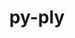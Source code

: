 ---
title: "py-ply"
layout: cache
categories: [package, develop-2023-12-10]
meta: {"versions": ["3.11"], "compilers": ["apple-clang@=15.0.0", "cce@=15.0.1", "gcc@=11.3.0", "gcc@=11.4.0", "gcc@=12.3.0", "gcc@=7.3.1", "gcc@=7.5.0", "gcc@=9.4.0", "oneapi@=2023.2.0"], "oss": ["amzn2", "rhel8", "ubuntu18.04", "ubuntu20.04", "ubuntu22.04", "ventura"], "platforms": ["darwin", "linux"], "targets": ["aarch64", "neoverse_n1", "neoverse_v1", "ppc64le", "x86_64_v3", "zen4"], "stacks": ["aws-isc", "aws-isc-aarch64", "e4s", "e4s-cray-rhel", "e4s-neoverse_v1", "e4s-oneapi", "e4s-power", "ml-darwin-aarch64-mps", "ml-linux-x86_64-cpu", "ml-linux-x86_64-cuda", "ml-linux-x86_64-rocm", "radiuss", "root", "tutorial"], "num_specs": 24, "num_specs_by_stack": {"ml-darwin-aarch64-mps": 2, "root": 24, "aws-isc-aarch64": 2, "aws-isc": 1, "e4s-cray-rhel": 1, "radiuss": 1, "e4s-neoverse_v1": 3, "e4s-power": 3, "e4s": 3, "ml-linux-x86_64-rocm": 3, "ml-linux-x86_64-cuda": 3, "ml-linux-x86_64-cpu": 3, "e4s-oneapi": 4, "tutorial": 1}}
spec_details: [{"hash": "fmdeafh7jzqszirvajokhltbstr2uotv", "compiler": "apple-clang@=15.0.0", "versions": ["3.11"], "os": "ventura", "platform": "darwin", "target": "aarch64", "variants": ["build_system=python_pip"], "stacks": ["ml-darwin-aarch64-mps", "root"], "size": "-", "tarball": "https://binaries.spack.io/releases/develop-2023-12-10/build_cache/darwin-ventura-aarch64/apple-clang-15.0.0/py-ply-3.11/darwin-ventura-aarch64-apple-clang-15.0.0-py-ply-3.11-fmdeafh7jzqszirvajokhltbstr2uotv.spack"}, {"hash": "b7weggicbz77qrzn7hxzlklcihonyfcn", "compiler": "apple-clang@=15.0.0", "versions": ["3.11"], "os": "ventura", "platform": "darwin", "target": "aarch64", "variants": ["build_system=python_pip"], "stacks": ["ml-darwin-aarch64-mps", "root"], "size": "-", "tarball": "https://binaries.spack.io/releases/develop-2023-12-10/build_cache/darwin-ventura-aarch64/apple-clang-15.0.0/py-ply-3.11/darwin-ventura-aarch64-apple-clang-15.0.0-py-ply-3.11-b7weggicbz77qrzn7hxzlklcihonyfcn.spack"}, {"hash": "5dl2ewpqcsqla5lnzkkkj7pniwsvtdrr", "compiler": "gcc@=7.3.1", "versions": ["3.11"], "os": "amzn2", "platform": "linux", "target": "aarch64", "variants": ["build_system=python_pip"], "stacks": ["aws-isc-aarch64", "root"], "size": "-", "tarball": "https://binaries.spack.io/releases/develop-2023-12-10/build_cache/linux-amzn2-aarch64/gcc-7.3.1/py-ply-3.11/linux-amzn2-aarch64-gcc-7.3.1-py-ply-3.11-5dl2ewpqcsqla5lnzkkkj7pniwsvtdrr.spack"}, {"hash": "ueedz43awaelpf74fe6wgfkfhvyk6bnc", "compiler": "gcc@=7.3.1", "versions": ["3.11"], "os": "amzn2", "platform": "linux", "target": "neoverse_n1", "variants": ["build_system=python_pip"], "stacks": ["aws-isc-aarch64", "root"], "size": "-", "tarball": "https://binaries.spack.io/releases/develop-2023-12-10/build_cache/linux-amzn2-neoverse_n1/gcc-7.3.1/py-ply-3.11/linux-amzn2-neoverse_n1-gcc-7.3.1-py-ply-3.11-ueedz43awaelpf74fe6wgfkfhvyk6bnc.spack"}, {"hash": "gfh4vl36tzxvbjfpsuh6ppmb3wrmdrva", "compiler": "gcc@=7.3.1", "versions": ["3.11"], "os": "amzn2", "platform": "linux", "target": "x86_64_v3", "variants": ["build_system=python_pip"], "stacks": ["root", "aws-isc"], "size": "-", "tarball": "https://binaries.spack.io/releases/develop-2023-12-10/build_cache/linux-amzn2-x86_64_v3/gcc-7.3.1/py-ply-3.11/linux-amzn2-x86_64_v3-gcc-7.3.1-py-ply-3.11-gfh4vl36tzxvbjfpsuh6ppmb3wrmdrva.spack"}, {"hash": "6jua4vlnp67xm32pbplxckgr2pttxm2u", "compiler": "cce@=15.0.1", "versions": ["3.11"], "os": "rhel8", "platform": "linux", "target": "zen4", "variants": ["build_system=python_pip"], "stacks": ["e4s-cray-rhel", "root"], "size": "-", "tarball": "https://binaries.spack.io/releases/develop-2023-12-10/build_cache/linux-rhel8-zen4/cce-15.0.1/py-ply-3.11/linux-rhel8-zen4-cce-15.0.1-py-ply-3.11-6jua4vlnp67xm32pbplxckgr2pttxm2u.spack"}, {"hash": "6faycv4pk5hb2gywczenfa63nz5d5ksg", "compiler": "gcc@=7.5.0", "versions": ["3.11"], "os": "ubuntu18.04", "platform": "linux", "target": "x86_64_v3", "variants": ["build_system=python_pip"], "stacks": ["radiuss", "root"], "size": "-", "tarball": "https://binaries.spack.io/releases/develop-2023-12-10/build_cache/linux-ubuntu18.04-x86_64_v3/gcc-7.5.0/py-ply-3.11/linux-ubuntu18.04-x86_64_v3-gcc-7.5.0-py-ply-3.11-6faycv4pk5hb2gywczenfa63nz5d5ksg.spack"}, {"hash": "u2bxtffwjjpoxidvl5w44tbbrzwwj2o5", "compiler": "gcc@=11.4.0", "versions": ["3.11"], "os": "ubuntu20.04", "platform": "linux", "target": "neoverse_v1", "variants": ["build_system=python_pip"], "stacks": ["root", "e4s-neoverse_v1"], "size": "-", "tarball": "https://binaries.spack.io/releases/develop-2023-12-10/build_cache/linux-ubuntu20.04-neoverse_v1/gcc-11.4.0/py-ply-3.11/linux-ubuntu20.04-neoverse_v1-gcc-11.4.0-py-ply-3.11-u2bxtffwjjpoxidvl5w44tbbrzwwj2o5.spack"}, {"hash": "li3o35drznavkhyci3rn5xhzx5bw575s", "compiler": "gcc@=11.4.0", "versions": ["3.11"], "os": "ubuntu20.04", "platform": "linux", "target": "neoverse_v1", "variants": ["build_system=python_pip"], "stacks": ["root", "e4s-neoverse_v1"], "size": "-", "tarball": "https://binaries.spack.io/releases/develop-2023-12-10/build_cache/linux-ubuntu20.04-neoverse_v1/gcc-11.4.0/py-ply-3.11/linux-ubuntu20.04-neoverse_v1-gcc-11.4.0-py-ply-3.11-li3o35drznavkhyci3rn5xhzx5bw575s.spack"}, {"hash": "p6la2io4eulbezp4b2ulk7rbuunyorcj", "compiler": "gcc@=11.4.0", "versions": ["3.11"], "os": "ubuntu20.04", "platform": "linux", "target": "neoverse_v1", "variants": ["build_system=python_pip"], "stacks": ["root", "e4s-neoverse_v1"], "size": "-", "tarball": "https://binaries.spack.io/releases/develop-2023-12-10/build_cache/linux-ubuntu20.04-neoverse_v1/gcc-11.4.0/py-ply-3.11/linux-ubuntu20.04-neoverse_v1-gcc-11.4.0-py-ply-3.11-p6la2io4eulbezp4b2ulk7rbuunyorcj.spack"}, {"hash": "lusxymxkfaq553xh4gvxe4aisqyzxw5w", "compiler": "gcc@=9.4.0", "versions": ["3.11"], "os": "ubuntu20.04", "platform": "linux", "target": "ppc64le", "variants": ["build_system=python_pip"], "stacks": ["root", "e4s-power"], "size": "-", "tarball": "https://binaries.spack.io/releases/develop-2023-12-10/build_cache/linux-ubuntu20.04-ppc64le/gcc-9.4.0/py-ply-3.11/linux-ubuntu20.04-ppc64le-gcc-9.4.0-py-ply-3.11-lusxymxkfaq553xh4gvxe4aisqyzxw5w.spack"}, {"hash": "pycvl4ghszgesbkywhh3qcogct5lonan", "compiler": "gcc@=9.4.0", "versions": ["3.11"], "os": "ubuntu20.04", "platform": "linux", "target": "ppc64le", "variants": ["build_system=python_pip"], "stacks": ["root", "e4s-power"], "size": "-", "tarball": "https://binaries.spack.io/releases/develop-2023-12-10/build_cache/linux-ubuntu20.04-ppc64le/gcc-9.4.0/py-ply-3.11/linux-ubuntu20.04-ppc64le-gcc-9.4.0-py-ply-3.11-pycvl4ghszgesbkywhh3qcogct5lonan.spack"}, {"hash": "dihfi6x7d7zkksxfgnfnevahdymeyb2o", "compiler": "gcc@=9.4.0", "versions": ["3.11"], "os": "ubuntu20.04", "platform": "linux", "target": "ppc64le", "variants": ["build_system=python_pip"], "stacks": ["root", "e4s-power"], "size": "-", "tarball": "https://binaries.spack.io/releases/develop-2023-12-10/build_cache/linux-ubuntu20.04-ppc64le/gcc-9.4.0/py-ply-3.11/linux-ubuntu20.04-ppc64le-gcc-9.4.0-py-ply-3.11-dihfi6x7d7zkksxfgnfnevahdymeyb2o.spack"}, {"hash": "2gtcncaotabberdkkfpwa6jdzgpqcvus", "compiler": "gcc@=11.4.0", "versions": ["3.11"], "os": "ubuntu20.04", "platform": "linux", "target": "x86_64_v3", "variants": ["build_system=python_pip"], "stacks": ["e4s", "root"], "size": "-", "tarball": "https://binaries.spack.io/releases/develop-2023-12-10/build_cache/linux-ubuntu20.04-x86_64_v3/gcc-11.4.0/py-ply-3.11/linux-ubuntu20.04-x86_64_v3-gcc-11.4.0-py-ply-3.11-2gtcncaotabberdkkfpwa6jdzgpqcvus.spack"}, {"hash": "fysdt6l657p2kuhp765sqf5jurwo2zh5", "compiler": "gcc@=11.4.0", "versions": ["3.11"], "os": "ubuntu20.04", "platform": "linux", "target": "x86_64_v3", "variants": ["build_system=python_pip"], "stacks": ["e4s", "root"], "size": "-", "tarball": "https://binaries.spack.io/releases/develop-2023-12-10/build_cache/linux-ubuntu20.04-x86_64_v3/gcc-11.4.0/py-ply-3.11/linux-ubuntu20.04-x86_64_v3-gcc-11.4.0-py-ply-3.11-fysdt6l657p2kuhp765sqf5jurwo2zh5.spack"}, {"hash": "5hsdmeye727uhpyse4oyih6je7zxojrh", "compiler": "gcc@=11.4.0", "versions": ["3.11"], "os": "ubuntu20.04", "platform": "linux", "target": "x86_64_v3", "variants": ["build_system=python_pip"], "stacks": ["e4s", "root"], "size": "-", "tarball": "https://binaries.spack.io/releases/develop-2023-12-10/build_cache/linux-ubuntu20.04-x86_64_v3/gcc-11.4.0/py-ply-3.11/linux-ubuntu20.04-x86_64_v3-gcc-11.4.0-py-ply-3.11-5hsdmeye727uhpyse4oyih6je7zxojrh.spack"}, {"hash": "ykeysjvffvhjb25zyji6l4m37i677qzu", "compiler": "gcc@=11.3.0", "versions": ["3.11"], "os": "ubuntu22.04", "platform": "linux", "target": "x86_64_v3", "variants": ["build_system=python_pip"], "stacks": ["ml-linux-x86_64-rocm", "ml-linux-x86_64-cuda", "root", "ml-linux-x86_64-cpu"], "size": "-", "tarball": "https://binaries.spack.io/releases/develop-2023-12-10/build_cache/linux-ubuntu22.04-x86_64_v3/gcc-11.3.0/py-ply-3.11/linux-ubuntu22.04-x86_64_v3-gcc-11.3.0-py-ply-3.11-ykeysjvffvhjb25zyji6l4m37i677qzu.spack"}, {"hash": "x2i4sbggezs4lz4e33yadzvl6no4h36i", "compiler": "gcc@=11.3.0", "versions": ["3.11"], "os": "ubuntu22.04", "platform": "linux", "target": "x86_64_v3", "variants": ["build_system=python_pip"], "stacks": ["ml-linux-x86_64-rocm", "ml-linux-x86_64-cuda", "root", "ml-linux-x86_64-cpu"], "size": "-", "tarball": "https://binaries.spack.io/releases/develop-2023-12-10/build_cache/linux-ubuntu22.04-x86_64_v3/gcc-11.3.0/py-ply-3.11/linux-ubuntu22.04-x86_64_v3-gcc-11.3.0-py-ply-3.11-x2i4sbggezs4lz4e33yadzvl6no4h36i.spack"}, {"hash": "hkthdwbj7ffs74phz2b3hp5kxrg2dfzy", "compiler": "oneapi@=2023.2.0", "versions": ["3.11"], "os": "ubuntu20.04", "platform": "linux", "target": "x86_64_v3", "variants": ["build_system=python_pip"], "stacks": ["root", "e4s-oneapi"], "size": "-", "tarball": "https://binaries.spack.io/releases/develop-2023-12-10/build_cache/linux-ubuntu20.04-x86_64_v3/oneapi-2023.2.0/py-ply-3.11/linux-ubuntu20.04-x86_64_v3-oneapi-2023.2.0-py-ply-3.11-hkthdwbj7ffs74phz2b3hp5kxrg2dfzy.spack"}, {"hash": "zwdd4ukbp5sd6dy7kinjnstwwomuryv4", "compiler": "oneapi@=2023.2.0", "versions": ["3.11"], "os": "ubuntu20.04", "platform": "linux", "target": "x86_64_v3", "variants": ["build_system=python_pip"], "stacks": ["root", "e4s-oneapi"], "size": "-", "tarball": "https://binaries.spack.io/releases/develop-2023-12-10/build_cache/linux-ubuntu20.04-x86_64_v3/oneapi-2023.2.0/py-ply-3.11/linux-ubuntu20.04-x86_64_v3-oneapi-2023.2.0-py-ply-3.11-zwdd4ukbp5sd6dy7kinjnstwwomuryv4.spack"}, {"hash": "espeijyq5kvjb5wx5adisrtfepven7oj", "compiler": "oneapi@=2023.2.0", "versions": ["3.11"], "os": "ubuntu20.04", "platform": "linux", "target": "x86_64_v3", "variants": ["build_system=python_pip"], "stacks": ["root", "e4s-oneapi"], "size": "-", "tarball": "https://binaries.spack.io/releases/develop-2023-12-10/build_cache/linux-ubuntu20.04-x86_64_v3/oneapi-2023.2.0/py-ply-3.11/linux-ubuntu20.04-x86_64_v3-oneapi-2023.2.0-py-ply-3.11-espeijyq5kvjb5wx5adisrtfepven7oj.spack"}, {"hash": "3klo72v4yiv2ukoeehoudc4cexmj3ifo", "compiler": "oneapi@=2023.2.0", "versions": ["3.11"], "os": "ubuntu20.04", "platform": "linux", "target": "x86_64_v3", "variants": ["build_system=python_pip"], "stacks": ["root", "e4s-oneapi"], "size": "-", "tarball": "https://binaries.spack.io/releases/develop-2023-12-10/build_cache/linux-ubuntu20.04-x86_64_v3/oneapi-2023.2.0/py-ply-3.11/linux-ubuntu20.04-x86_64_v3-oneapi-2023.2.0-py-ply-3.11-3klo72v4yiv2ukoeehoudc4cexmj3ifo.spack"}, {"hash": "x7ulsj4zbm7lclkdmpdvil5kr5l6ovnj", "compiler": "gcc@=11.3.0", "versions": ["3.11"], "os": "ubuntu22.04", "platform": "linux", "target": "x86_64_v3", "variants": ["build_system=python_pip"], "stacks": ["ml-linux-x86_64-rocm", "ml-linux-x86_64-cuda", "root", "ml-linux-x86_64-cpu"], "size": "-", "tarball": "https://binaries.spack.io/releases/develop-2023-12-10/build_cache/linux-ubuntu22.04-x86_64_v3/gcc-11.3.0/py-ply-3.11/linux-ubuntu22.04-x86_64_v3-gcc-11.3.0-py-ply-3.11-x7ulsj4zbm7lclkdmpdvil5kr5l6ovnj.spack"}, {"hash": "aydk5qofinmddcnpycrgbh5sicv43wtt", "compiler": "gcc@=12.3.0", "versions": ["3.11"], "os": "ubuntu22.04", "platform": "linux", "target": "x86_64_v3", "variants": ["build_system=python_pip"], "stacks": ["root", "tutorial"], "size": "-", "tarball": "https://binaries.spack.io/releases/develop-2023-12-10/build_cache/linux-ubuntu22.04-x86_64_v3/gcc-12.3.0/py-ply-3.11/linux-ubuntu22.04-x86_64_v3-gcc-12.3.0-py-ply-3.11-aydk5qofinmddcnpycrgbh5sicv43wtt.spack"}]
---